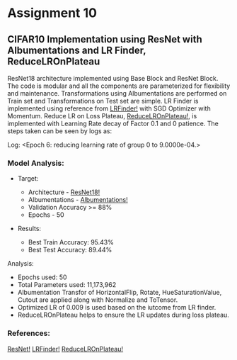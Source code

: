# Assignment 10
## CIFAR10 Implementation using ResNet with Albumentations and LR Finder, ReduceLROnPlateau

ResNet18 architecture implemented using Base Block and ResNet Block. The code is modular and all the components are parameterized for flexibility and maintenance. Transformations using Albumentations are performed on Train set and Transformations on Test set are simple. 
LR Finder is implemented using reference from [LRFinder!](https://github.com/davidtvs/pytorch-lr-finder) with SGD Optimizer with Momentum. 
Reduce LR on Loss Plateau, [ReduceLROnPlateau!](https://pytorch.org/docs/stable/optim.html#torch.optim.lr_scheduler.ReduceLROnPlateau), is implemented with Learning Rate decay of Factor 0.1 and 0 patience. The steps taken can be seen by logs as: 

Log:
<Epoch     6: reducing learning rate of group 0 to 9.0000e-04.>

### Model Analysis: 
- Target: 
  - Architecture - [ResNet18!](https://arxiv.org/abs/1512.03385)
  - Albumentations - [Albumentations!](https://github.com/albumentations-team/albumentations)
  - Validation Accuracy >= 88%
  - Epochs - 50 

- Results:
  - Best Train Accuracy: 95.43%
  - Best Test Accuracy: 89.44%
 
Analysis:
  - Epochs used: 50
  - Total Parameters used: 11,173,962
  - Albumentation Transfor of HorizontalFlip, Rotate, HueSaturationValue, Cutout are applied along with Normalize and ToTensor. 
  - Optimized LR of 0.009 is used based on the iutcome from LR finder. 
  - ReduceLROnPlateau helps to ensure the LR updates during loss plateau. 
  
### References:
[ResNet!](https://github.com/kuangliu/pytorch-cifar)
[LRFinder!](https://github.com/davidtvs/pytorch-lr-finder)
[ReduceLROnPlateau!](https://pytorch.org/docs/stable/optim.html#torch.optim.lr_scheduler.ReduceLROnPlateau)
